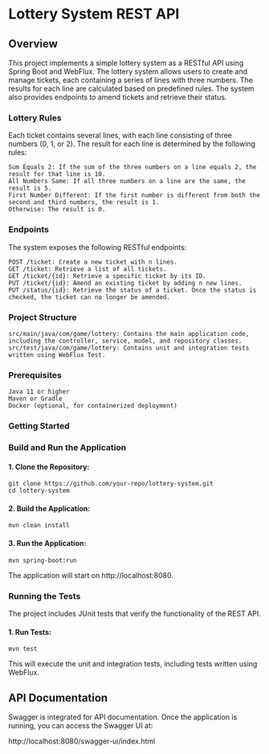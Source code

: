 # Lottery System REST API
## Overview

This project implements a simple lottery system as a RESTful API using Spring Boot and WebFlux. The lottery system allows users to create and manage tickets, each containing a series of lines with three numbers. The results for each line are calculated based on predefined rules. The system also provides endpoints to amend tickets and retrieve their status.
### Lottery Rules

Each ticket contains several lines, with each line consisting of three numbers (0, 1, or 2). The result for each line is determined by the following rules:

    Sum Equals 2: If the sum of the three numbers on a line equals 2, the result for that line is 10.
    All Numbers Same: If all three numbers on a line are the same, the result is 5.
    First Number Different: If the first number is different from both the second and third numbers, the result is 1.
    Otherwise: The result is 0.

### Endpoints

The system exposes the following RESTful endpoints:

    POST /ticket: Create a new ticket with n lines.
    GET /ticket: Retrieve a list of all tickets.
    GET /ticket/{id}: Retrieve a specific ticket by its ID.
    PUT /ticket/{id}: Amend an existing ticket by adding n new lines.
    PUT /status/{id}: Retrieve the status of a ticket. Once the status is checked, the ticket can no longer be amended.

### Project Structure

    src/main/java/com/game/lottery: Contains the main application code, including the controller, service, model, and repository classes.
    src/test/java/com/game/lottery: Contains unit and integration tests written using WebFlux Test.

### Prerequisites

    Java 11 or higher
    Maven or Gradle
    Docker (optional, for containerized deployment)

### Getting Started
### Build and Run the Application
#### 1. Clone the Repository:
```
git clone https://github.com/your-repo/lottery-system.git
cd lottery-system
```
#### 2. Build the Application:

```
mvn clean install
```

#### 3. Run the Application:

```
mvn spring-boot:run
```

The application will start on http://localhost:8080.

### Running the Tests

The project includes JUnit tests that verify the functionality of the REST API.

#### 1. Run Tests:

```
mvn test
```
This will execute the unit and integration tests, including tests written using WebFlux.

## API Documentation

Swagger is integrated for API documentation. Once the application is running, you can access the Swagger UI at:

http://localhost:8080/swagger-ui/index.html